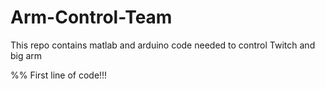 Arm-Control-Team
================

This repo contains matlab and arduino code needed to control Twitch and big arm

%% First line of code!!!
